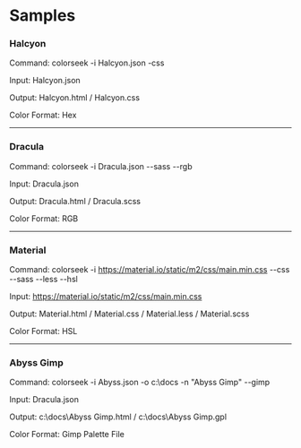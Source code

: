 # Samples #

### Halcyon ###

Command: colorseek -i Halcyon.json -css

Input: Halcyon.json

Output: Halcyon.html / Halcyon.css

Color Format: Hex

---

### Dracula ###

Command: colorseek -i Dracula.json --sass --rgb

Input: Dracula.json

Output: Dracula.html / Dracula.scss

Color Format: RGB

---

### Material ###

Command: colorseek -i https://material.io/static/m2/css/main.min.css --css --sass --less --hsl

Input: https://material.io/static/m2/css/main.min.css

Output: Material.html / Material.css / Material.less / Material.scss

Color Format: HSL

---

### Abyss Gimp ###

Command:  colorseek -i Abyss.json -o c:\\docs -n "Abyss Gimp" --gimp

Input: Dracula.json

Output: c:\docs\Abyss Gimp.html / c:\docs\Abyss Gimp.gpl

Color Format: Gimp Palette File